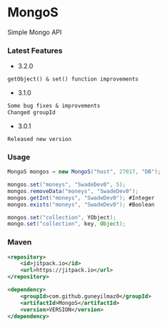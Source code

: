 # MongoS
Simple Mongo API


### Latest Features

- 3.2.0
```txt
getObject() & set() function improvements
```

- 3.1.0
```txt
Some bug fixes & improvements
Changed groupId
```

- 3.0.1
```
Released new version
```

### Usage

```JAVA
MongoS mongos = new MongoS("host", 27017, "DB");

mongos.set("moneys", "SwadeDev0", 5);
mongos.removeData("moneys", "SwadeDev0");
mongos.getInt("moneys", "SwadeDev0"); #Integer
mongos.exists("moneys", "SwadeDev0"); #Boolean
```
```JAVA
mongos.set("collection", YObject);
mongo.set("collection", key, Object);
```

### Maven
```XML
<repository>
    <id>jitpack.io</id>
    <url>https://jitpack.io</url>
</repository>
```
```XML
<dependency>
    <groupId>com.github.guneyilmaz0</groupId>
    <artifactId>MongoS</artifactId>
    <version>VERSION</version>
</dependency>
```
